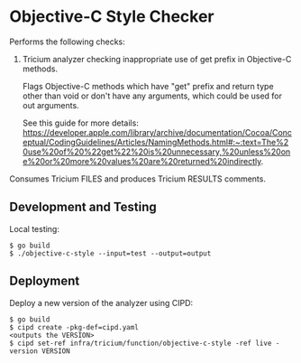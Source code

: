 # Objective-C Style Checker

Performs the following checks:

1. Tricium analyzer checking inappropriate use of get prefix in Objective-C
   methods.

   Flags Objective-C methods which have "get" prefix and return type other than
   void or don't have any arguments, which could be used for out arguments.

   See this guide for more details:
   https://developer.apple.com/library/archive/documentation/Cocoa/Conceptual/CodingGuidelines/Articles/NamingMethods.html#:~:text=The%20use%20of%20%22get%22%20is%20unnecessary,%20unless%20one%20or%20more%20values%20are%20returned%20indirectly.

Consumes Tricium FILES and produces Tricium RESULTS comments.

## Development and Testing

Local testing:

```
$ go build
$ ./objective-c-style --input=test --output=output
```

## Deployment

Deploy a new version of the analyzer using CIPD:

```
$ go build
$ cipd create -pkg-def=cipd.yaml
<outputs the VERSION>
$ cipd set-ref infra/tricium/function/objective-c-style -ref live -version VERSION
```
